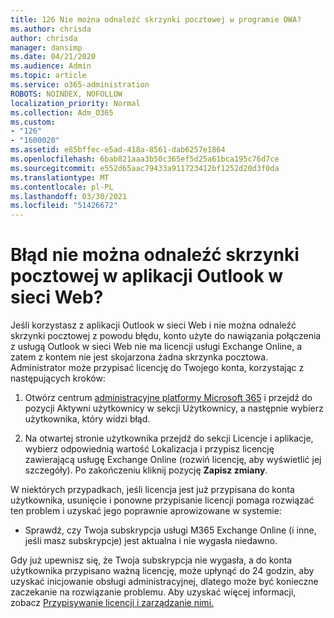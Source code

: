 ```yaml
---
title: 126 Nie można odnaleźć skrzynki pocztowej w programie OWA?
ms.author: chrisda
author: chrisda
manager: dansimp
ms.date: 04/21/2020
ms.audience: Admin
ms.topic: article
ms.service: o365-administration
ROBOTS: NOINDEX, NOFOLLOW
localization_priority: Normal
ms.collection: Adm_O365
ms.custom:
- "126"
- "1600020"
ms.assetid: e85bffec-e5ad-418a-8561-dab6257e1864
ms.openlocfilehash: 6bab821aaa3b50c365ef5d25a61bca195c76d7ce
ms.sourcegitcommit: e552d65aac79433a911723412bf1252d20d3f0da
ms.translationtype: MT
ms.contentlocale: pl-PL
ms.lasthandoff: 03/30/2021
ms.locfileid: "51426672"
---
```

# <a name="getting-a-mailbox-not-found-error-in-outlook-on-the-web"></a>Błąd nie można odnaleźć skrzynki pocztowej w aplikacji Outlook w sieci Web?

Jeśli korzystasz z aplikacji Outlook w  sieci Web i nie można odnaleźć skrzynki pocztowej z powodu błędu, konto użyte do nawiązania połączenia z usługą Outlook w sieci Web nie ma licencji usługi Exchange Online, a zatem z kontem nie jest skojarzona żadna skrzynka pocztowa. Administrator może przypisać licencję do Twojego konta, korzystając z następujących kroków:

1. Otwórz centrum [administracyjne platformy Microsoft 365](https://portal.office.com/adminportal/home#/homepage) i  przejdź do pozycji Aktywni użytkownicy w sekcji Użytkownicy, a następnie wybierz użytkownika, który widzi błąd. 

2. Na otwartej stronie użytkownika przejdź  do sekcji Licencje i  aplikacje, wybierz odpowiednią wartość Lokalizacja i przypisz licencję zawierającą usługę Exchange Online (rozwiń licencję, aby wyświetlić jej szczegóły). Po zakończeniu kliknij pozycję **Zapisz zmiany**.

W niektórych przypadkach, jeśli licencja jest już przypisana do konta użytkownika, usunięcie i ponowne przypisanie licencji pomaga rozwiązać ten problem i uzyskać jego poprawnie aprowizowane w systemie: 

- Sprawdź, czy Twoja subskrypcja usługi M365 Exchange Online (i inne, jeśli masz subskrypcje) jest aktualna i nie wygasła niedawno.

Gdy już upewnisz się, że Twoja subskrypcja nie wygasła, a do konta użytkownika przypisano ważną licencję, może upłynąć do 24 godzin, aby uzyskać inicjowanie obsługi administracyjnej, dlatego może być konieczne zaczekanie na rozwiązanie problemu. Aby uzyskać więcej informacji, zobacz [Przypisywanie licencji i zarządzanie nimi.](https://docs.microsoft.com/deployoffice/overview-licensing-activation-microsoft-365-apps#assign-and-manage-licenses)